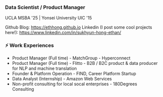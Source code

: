 ### Data Scientist / Product Manager

UCLA MSBA '25 | Yonsei University UIC '15

Github Blog: https://ethhong.github.io
Linkedin (I post some cool projects here!): https://www.linkedin.com/in/sukhyun-hong-ethan/

###  ⚡ Work Experiences
* Product Manager (Full time) - MatchGroup - Hyperconnect
* Product Manager (Full time) - Flitto - B2B / B2C product & data producer for NLP and machine translation
* Founder & Platform Operation - FIND, Career Platform Startup
* Data Analyst (Internship) - Amazon Web Services
* Non-profit consulting for local socal enterprises - 180Degrees Consulting
